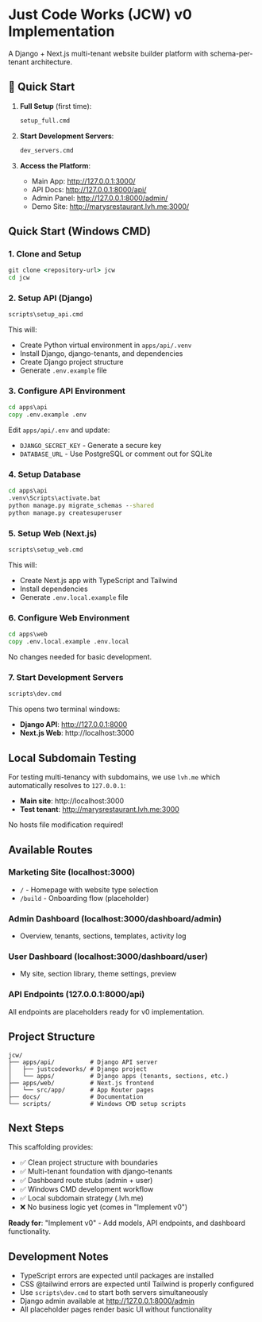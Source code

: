 # Just Code Works (JCW) v0 Implementation

A Django + Next.js multi-tenant website builder platform with schema-per-tenant architecture.

## 🚀 Quick Start

1. **Full Setup** (first time):
   ```cmd
   setup_full.cmd
   ```

2. **Start Development Servers**:
   ```cmd
   dev_servers.cmd
   ```

3. **Access the Platform**:
   - Main App: http://127.0.0.1:3000/
   - API Docs: http://127.0.0.1:8000/api/
   - Admin Panel: http://127.0.0.1:8000/admin/
   - Demo Site: http://marysrestaurant.lvh.me:3000/

## Quick Start (Windows CMD)

### 1. Clone and Setup

```cmd
git clone <repository-url> jcw
cd jcw
```

### 2. Setup API (Django)

```cmd
scripts\setup_api.cmd
```

This will:
- Create Python virtual environment in `apps/api/.venv`
- Install Django, django-tenants, and dependencies
- Create Django project structure
- Generate `.env.example` file

### 3. Configure API Environment

```cmd
cd apps\api
copy .env.example .env
```

Edit `apps/api/.env` and update:
- `DJANGO_SECRET_KEY` - Generate a secure key
- `DATABASE_URL` - Use PostgreSQL or comment out for SQLite

### 4. Setup Database

```cmd
cd apps\api
.venv\Scripts\activate.bat
python manage.py migrate_schemas --shared
python manage.py createsuperuser
```

### 5. Setup Web (Next.js)

```cmd
scripts\setup_web.cmd
```

This will:
- Create Next.js app with TypeScript and Tailwind
- Install dependencies
- Generate `.env.local.example` file

### 6. Configure Web Environment

```cmd
cd apps\web
copy .env.local.example .env.local
```

No changes needed for basic development.

### 7. Start Development Servers

```cmd
scripts\dev.cmd
```

This opens two terminal windows:
- **Django API**: http://127.0.0.1:8000
- **Next.js Web**: http://localhost:3000

## Local Subdomain Testing

For testing multi-tenancy with subdomains, we use `lvh.me` which automatically resolves to `127.0.0.1`:

- **Main site**: http://localhost:3000
- **Test tenant**: http://marysrestaurant.lvh.me:3000

No hosts file modification required!

## Available Routes

### Marketing Site (localhost:3000)
- `/` - Homepage with website type selection
- `/build` - Onboarding flow (placeholder)

### Admin Dashboard (localhost:3000/dashboard/admin)
- Overview, tenants, sections, templates, activity log

### User Dashboard (localhost:3000/dashboard/user)  
- My site, section library, theme settings, preview

### API Endpoints (127.0.0.1:8000/api)
All endpoints are placeholders ready for v0 implementation.

## Project Structure

```
jcw/
├── apps/api/          # Django API server
│   ├── justcodeworks/ # Django project
│   └── apps/          # Django apps (tenants, sections, etc.)
├── apps/web/          # Next.js frontend
│   └── src/app/       # App Router pages
├── docs/              # Documentation
└── scripts/           # Windows CMD setup scripts
```

## Next Steps

This scaffolding provides:
- ✅ Clean project structure with boundaries
- ✅ Multi-tenant foundation with django-tenants
- ✅ Dashboard route stubs (admin + user)  
- ✅ Windows CMD development workflow
- ✅ Local subdomain strategy (.lvh.me)
- ❌ No business logic yet (comes in "Implement v0")

**Ready for**: "Implement v0" - Add models, API endpoints, and dashboard functionality.

## Development Notes

- TypeScript errors are expected until packages are installed
- CSS @tailwind errors are expected until Tailwind is properly configured  
- Use `scripts\dev.cmd` to start both servers simultaneously
- Django admin available at http://127.0.0.1:8000/admin
- All placeholder pages render basic UI without functionality
